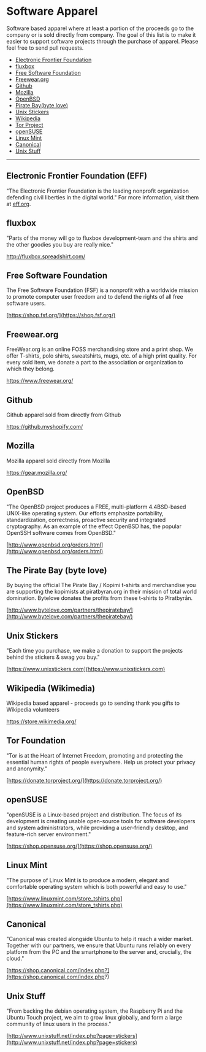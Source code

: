 # Software Apparel
Software based apparel where at least a portion of the proceeds go to the company or is sold directly from company. The goal of this list is to make it easier to support software projects through the purchase of apparel. Please feel free to send pull requests.

- [Electronic Frontier Foundation](https://supporters.eff.org/shop)
- [fluxbox](http://fluxbox.spreadshirt.com/)
- [Free Software Foundation](https://shop.fsf.org/)
- [Freewear.org](https://www.freewear.org/)
- [Github](https://github.myshopify.com/)
- [Mozilla](https://gear.mozilla.org/)
- [OpenBSD](http://www.openbsd.org/orders.html)
- [Pirate Bay(byte love)](http://www.bytelove.com/partners/thepiratebay/)
- [Unix Stickers](http://www.unixstickers.com/)
- [Wikipedia](https://store.wikimedia.org/)
- [Tor Project](https://donate.torproject.org/)
- [openSUSE](https://shop.opensuse.org/)
- [Linux Mint](https://www.linuxmint.com/store_tshirts.php)
- [Canonical](https://shop.canonical.com/index.php?)
- [Unix Stuff](http://www.unixstuff.net/index.php?page=stickers)

---

## Electronic Frontier Foundation (EFF)
"The Electronic Frontier Foundation is the leading nonprofit organization defending civil liberties in the digital world." For more information, visit them at [eff.org](https://eff.org).

## fluxbox
"Parts of the money will go to fluxbox development-team and the shirts and the other goodies you buy are really nice."

http://fluxbox.spreadshirt.com/

## Free Software Foundation
The Free Software Foundation (FSF) is a nonprofit with a worldwide mission to promote computer user freedom and to defend the rights of all free software users.

[https://shop.fsf.org/](https://shop.fsf.org/)

## Freewear.org
FreeWear.org is an online FOSS merchandising store and a print shop. We offer T-shirts, polo shirts, sweatshirts, mugs, etc. of a high print quality. For every sold item, we donate a part to the association or organization to which they belong.

https://www.freewear.org/

## Github
Github apparel sold from directly from Github

https://github.myshopify.com/

## Mozilla

Mozilla apparel sold directly from Mozilla

https://gear.mozilla.org/

## OpenBSD
"The OpenBSD project produces a FREE, multi-platform 4.4BSD-based UNIX-like operating system. Our efforts emphasize portability, standardization, correctness, proactive security and integrated cryptography. As an example of the effect OpenBSD has, the popular OpenSSH software comes from OpenBSD."

[http://www.openbsd.org/orders.html](http://www.openbsd.org/orders.html)

## The Pirate Bay (byte love)

By buying the official The Pirate Bay / Kopimi t-shirts and merchandise you are supporting the kopimists at piratbyran.org in their mission of total world domination. Bytelove donates the profits from these t-shirts to Piratbyrån.

[http://www.bytelove.com/partners/thepiratebay/](http://www.bytelove.com/partners/thepiratebay/)

## Unix Stickers
"Each time you purchase, we make a donation to support the projects behind the stickers & swag you buy."

[https://www.unixstickers.com](https://www.unixstickers.com)

## Wikipedia (Wikimedia)
Wikipedia based apparel - proceeds go to sending thank you gifts to Wikipedia volunteers

https://store.wikimedia.org/

## Tor Foundation
"Tor is at the Heart of Internet Freedom, promoting and protecting the essential human rights of people everywhere. Help us protect your privacy and anonymity."

[https://donate.torproject.org/](https://donate.torproject.org/)

## openSUSE
"openSUSE is a Linux-based project and distribution. The focus of its development is creating usable open-source tools for software developers and system administrators, while providing a user-friendly desktop, and feature-rich server environment."

[https://shop.opensuse.org/](https://shop.opensuse.org/)

## Linux Mint
"The purpose of Linux Mint is to produce a modern, elegant and comfortable operating system which is both powerful and easy to use."

[https://www.linuxmint.com/store_tshirts.php](https://www.linuxmint.com/store_tshirts.php)

## Canonical
"Canonical was created alongside Ubuntu to help it reach a wider market. Together with our partners, we ensure that Ubuntu runs reliably on every platform from the PC and the smartphone to the server and, crucially, the cloud."

[https://shop.canonical.com/index.php?](https://shop.canonical.com/index.php?)

## Unix Stuff
"From backing the debian operating system, the Raspberry Pi and the Ubuntu Touch project, we aim to grow linux globally, and form a large community of linux users in the process."

[http://www.unixstuff.net/index.php?page=stickers](http://www.unixstuff.net/index.php?page=stickers)
